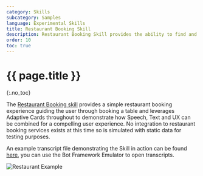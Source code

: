 ```yaml
---
category: Skills
subcategory: Samples
language: Experimental Skills
title: Restaurant Booking Skill
description: Restaurant Booking Skill provides the ability to find and book a restaurant reservation.
order: 10
toc: true
---
```


# {{ page.title }}
{:.no_toc}

The [Restaurant Booking skill]({{site.repo}}/tree/master/skills/csharp/experimental/restaurantbooking) provides a simple restaurant booking experience guiding the user through booking a table and leverages Adaptive Cards throughout to demonstrate how Speech, Text and UX can be combined for a compelling user experience. No integration to restaurant booking services exists at this time so is simulated with static data for testing purposes.

An example transcript file demonstrating the Skill in action can be found [here]({{site.baseurl}}/assets/transcripts/skills-restaurantbooking.transcript), you can use the Bot Framework Emulator to open transcripts.

![Restaurant Example]({{site.baseurl}}/assets/images/skills-restaurant-transcript.png)
